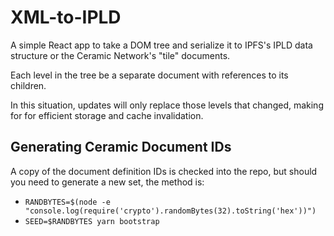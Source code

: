 # XML-to-IPLD

A simple React app to take a DOM tree and serialize it to IPFS's IPLD data structure or the Ceramic Network's "tile" documents.

Each level in the tree be a separate document with references to its children.

In this situation, updates will only replace those levels that changed, making for for efficient storage and cache invalidation.

## Generating Ceramic Document IDs

A copy of the document definition IDs is checked into the repo, but should you need to generate a new set, the method is:

* `RANDBYTES=$(node -e "console.log(require('crypto').randomBytes(32).toString('hex'))")`
* `SEED=$RANDBYTES yarn bootstrap`